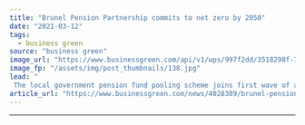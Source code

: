 ```yaml
---
title: "Brunel Pension Partnership commits to net zero by 2050"
date: "2021-03-12"
tags: 
  - business green
source: "business green"
image_url: "https://www.businessgreen.com/api/v1/wps/997f2dd/3518298f-7764-4266-a8b3-88772373d5a9/2/globe-with-asia-in-focus-185x114.jpg"
image_fp: "/assets/img/post_thumbnails/138.jpg"
lead: "
 The local government pension fund pooling scheme joins first wave of adopters of the IIGCC’s Net Zero Investment Framework as it unveils net zero pledge  ..."
article_url: "https://www.businessgreen.com/news/4028389/brunel-pension-partnership-commits-net-zero-2050"
---
```


---
